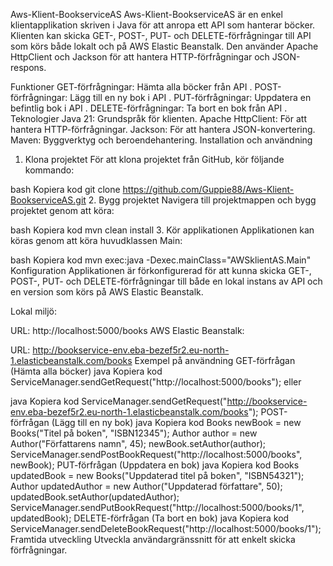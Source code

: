 Aws-Klient-BookserviceAS
Aws-Klient-BookserviceAS är en enkel klientapplikation skriven i Java för att anropa ett API som hanterar böcker. Klienten kan skicka GET-, POST-, PUT- och DELETE-förfrågningar till API
som körs både lokalt och på AWS Elastic Beanstalk. Den använder Apache HttpClient och Jackson för att hantera HTTP-förfrågningar och JSON-respons.

Funktioner
GET-förfrågningar: Hämta alla böcker från API
.
POST-förfrågningar: Lägg till en ny bok i API
.
PUT-förfrågningar: Uppdatera en befintlig bok i API
.
DELETE-förfrågningar: Ta bort en bok från API
.
Teknologier
Java 21: Grundspråk för klienten.
Apache HttpClient: För att hantera HTTP-förfrågningar.
Jackson: För att hantera JSON-konvertering.
Maven: Byggverktyg och beroendehantering.
Installation och användning
1. Klona projektet
   För att klona projektet från GitHub, kör följande kommando:

bash
Kopiera kod
git clone https://github.com/Guppie88/Aws-Klient-BookserviceAS.git
2. Bygg projektet
   Navigera till projektmappen och bygg projektet genom att köra:

bash
Kopiera kod
mvn clean install
3. Kör applikationen
   Applikationen kan köras genom att köra huvudklassen Main:

bash
Kopiera kod
mvn exec:java -Dexec.mainClass="AWSklientAS.Main"
Konfiguration
Applikationen är förkonfigurerad för att kunna skicka GET-, POST-, PUT- och DELETE-förfrågningar till både en lokal instans av API
och en version som körs på AWS Elastic Beanstalk.

Lokal miljö:

URL: http://localhost:5000/books
AWS Elastic Beanstalk:

URL: http://bookservice-env.eba-bezef5r2.eu-north-1.elasticbeanstalk.com/books
Exempel på användning
GET-förfrågan (Hämta alla böcker)
java
Kopiera kod
ServiceManager.sendGetRequest("http://localhost:5000/books");
eller

java
Kopiera kod
ServiceManager.sendGetRequest("http://bookservice-env.eba-bezef5r2.eu-north-1.elasticbeanstalk.com/books");
POST-förfrågan (Lägg till en ny bok)
java
Kopiera kod
Books newBook = new Books("Titel på boken", "ISBN12345");
Author author = new Author("Författarens namn", 45);
newBook.setAuthor(author);
ServiceManager.sendPostBookRequest("http://localhost:5000/books", newBook);
PUT-förfrågan (Uppdatera en bok)
java
Kopiera kod
Books updatedBook = new Books("Uppdaterad titel på boken", "ISBN54321");
Author updatedAuthor = new Author("Uppdaterad författare", 50);
updatedBook.setAuthor(updatedAuthor);
ServiceManager.sendPutBookRequest("http://localhost:5000/books/1", updatedBook);
DELETE-förfrågan (Ta bort en bok)
java
Kopiera kod
ServiceManager.sendDeleteBookRequest("http://localhost:5000/books/1");
Framtida utveckling
Utveckla användargränssnitt för att enkelt skicka förfrågningar.